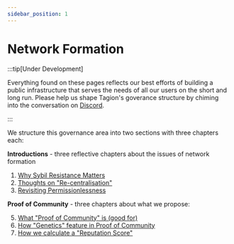 ```yaml
---
sidebar_position: 1
---
```


# Network Formation

:::tip[Under Development]

Everything found on these pages reflects our best efforts of building a public infrastructure that serves the needs of all our users on the short and long run. Please help us shape Tagion's goverance structure by chiming into the conversation on [Discord](https://discord.gg/wE4AA64a). 

:::

We structure this governance area into two sections with three chapters each:

**Introductions** - three reflective chapters about the issues of network formation

 1. [Why Sybil Resistance Matters](./network_formation/introductions/sybil)
 2. [Thoughts on "Re-centralisation"](./network_formation/introductions/recentralisation)
 3. [Revisiting Permissionlessness](./network_formation/introductions/permission)

**Proof of Community** - three chapters about what we propose:

 5. [What "Proof of Community" is (good for)](./network_formation/tagion/poc)
 7. [How "Genetics" feature in Proof of Community](./network_formation/tagion/genetics)
 8. [How we calculate a "Reputation Score"](./network_formation/tagion/reputation)



